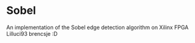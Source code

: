 # Sobel
An implementation of the Sobel edge detection algorithm on Xilinx FPGA
Lilluci93 brencsje :D

